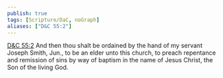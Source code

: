 ```yaml
---
publish: true
tags: [Scripture/DaC, noGraph]
aliases: ["D&C 55:2"]
---
```

[D&C 55:2](https://churchofjesuschrist.org/study/scriptures/dc-testament/dc/55?lang=eng&id=p2#p2) And then thou shalt be ordained by the hand of my servant Joseph Smith, Jun., to be an elder unto this church, to preach repentance and remission of sins by way of baptism in the name of Jesus Christ, the Son of the living God.
